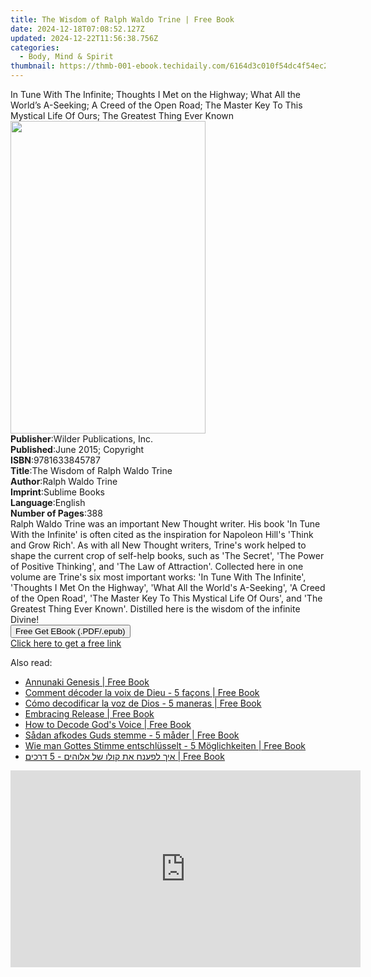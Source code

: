 ```yaml
---
title: The Wisdom of Ralph Waldo Trine | Free Book
date: 2024-12-18T07:08:52.127Z
updated: 2024-12-22T11:56:38.756Z
categories:
  - Body, Mind & Spirit
thumbnail: https://thmb-001-ebook.techidaily.com/6164d3c010f54dc4f54ec21fd900399143e33e364df922e51683bcdc0dfe214d.jpg
---
```

<main id="book-container">
  <div class="flex flex-col">
    <div class="book-brief flex-1 py-6 px-4 sm:p-6 md:py-10 md:px-8">
      <!-- brief-->
      <div class="book-brief-main">
        In Tune With The Infinite; Thoughts I Met on the Highway; What All the
        World’s A-Seeking; A Creed of the Open Road; The Master Key To This
        Mystical Life Of Ours; The Greatest Thing Ever Known
      </div>
    </div>
    <div
      class="book-meta-info flex-1 grid gap-4 col-start-1 col-end-3 row-start-1 sm:mb-6 sm:grid-cols-4 lg:gap-6 lg:col-start-2 lg:row-end-6 lg:row-span-6 lg:mb-0"
    >
      <div
        class="book-meta-info-left place-content-center mt-4 p-4 text-sm leading-6 col-start-2 col-span-2 dark:text-slate-400"
      >
        <img
          class="w-full h-500 object-cover rounded-lg sm:h-255 sm:col-span-2 lg:col-span-full"
          src="https://img-001-ebook.techidaily.com/23a230b09d1fcb9105cb2e18d1bb07427b1eb2278bda656f788bc949aa9ef463.jpg"
          alt=""
          width="312"
          height="500"
        />
      </div>
      <div
        class="book-meta-info-right mt-2 col-start-1 row-start-2 col-span-3 self-center"
      >
        <!-- meta data  -->
        <div class="flex flex-col px-4 md:px-8">
          <div class="flex-1">
            <strong>Publisher</strong>:<span class="px-2"
              >Wilder Publications, Inc.</span
            >
          </div>
          <div class="flex-1">
            <strong>Published</strong>:<span class="px-2"
              >June 2015; Copyright</span
            >
          </div>
          <div class="flex-1">
            <strong>ISBN</strong>:<span class="px-2">9781633845787</span>
          </div>
          <div class="flex-1">
            <strong>Title</strong>:<span class="px-2"
              >The Wisdom of Ralph Waldo Trine</span
            >
          </div>
          <div class="flex-1">
            <strong>Author</strong>:<span class="px-2">Ralph Waldo Trine</span>
          </div>
          <div class="flex-1">
            <strong>Imprint</strong>:<span class="px-2">Sublime Books</span>
          </div>
          <div class="flex-1">
            <strong>Language</strong>:<span class="px-2">English</span>
          </div>
          <div class="flex-1">
            <strong>Number of Pages</strong>:<span class="px-2">388</span>
          </div>
        </div>
      </div>
    </div>
    <div class="book-description flex-1 py-6 px-4 sm:p-6 md:py-10 md:px-8">
      <div class="book-description-main">
        <div accordion-content="" id="description">
          Ralph Waldo Trine was an important New Thought writer. His book 'In
          Tune With the Infinite' is often cited as the inspiration for Napoleon
          Hill's 'Think and Grow Rich'. As with all New Thought writers, Trine's
          work helped to shape the current crop of self-help books, such as 'The
          Secret', 'The Power of Positive Thinking', and 'The Law of
          Attraction'. Collected here in one volume are Trine's six most
          important works: 'In Tune With The Infinite', 'Thoughts I Met On the
          Highway', 'What All the World's A-Seeking', 'A Creed of the Open
          Road', 'The Master Key To This Mystical Life Of Ours', and 'The
          Greatest Thing Ever Known'. Distilled here is the wisdom of the
          infinite Divine!
        </div>
      </div>
    </div>
    <div class="book-excerpts flex-1 py-6 px-4 sm:p-6 md:py-10 md:px-8"></div>
    <div
      class="book-about-author flex-1 py-6 px-4 sm:p-6 md:py-10 md:px-8"
    ></div>
    <div class="book-free-get flex-1 py-6 px-4 sm:p-6 md:py-10 md:px-8">
      <button
        id="btn-free-get"
        class="bg-blue-500 hover:bg-blue-700 text-white font-bold py-2 px-4 rounded"
      >
        Free Get EBook (.PDF/.epub)
      </button>
      <div id="countdown-display" class="px-2 text-lg mt-2"></div>
      <a
        id="free-link"
        class="hidden bg-blue-500 hover:bg-blue-700 text-white font-bold py-2 px-4 rounded"
        href="https://www.ebooks.com/en-us/book/96506048/the-wisdom-of-ralph-waldo-trine/ralph-waldo-trine/"
        target="_blank"
        >Click here to get a free link</a
      >
    </div>
    <script>
      let countdownTime = 0;
      let countdownInterval = null;
      document
        .getElementById('btn-free-get')
        .addEventListener('click', startCountdown);
      function startCountdown() {
        countdownTime = new Date().getTime() + 60000 * 3;
        countdownInterval = setInterval(updateCountdown, 1000);
        document.getElementById('btn-free-get').disabled = true;
        document
          .getElementById('btn-free-get')
          .classList.add('bg-gray-500', 'cursor-not-allowed');
      }
      function updateCountdown() {
        let currentTime = new Date().getTime();
        let timeLeft = countdownTime - currentTime;
        let secondsLeft = Math.floor(timeLeft / 1000);
        document.getElementById('countdown-display').innerHTML =
          `Remaining time: ${secondsLeft} seconds.`;
        if (secondsLeft <= 0) {
          clearInterval(countdownInterval);
          document.getElementById('btn-free-get').classList.add('hidden');
          document.getElementById('free-link').classList.remove('hidden');
          document.getElementById('countdown-display').innerHTML = '';
        }
      }
    </script>
  </div>
</main>

<ins class="adsbygoogle"
      style="display:block"
      data-ad-client="ca-pub-7571918770474297"
      data-ad-slot="8358498916"
      data-ad-format="auto"
      data-full-width-responsive="true"></ins>
    

<span class="atpl-alsoreadstyle">Also read:</span>
<div><ul>
<li><a href="https://novels-ebooks.techidaily.com/211383270-9798330226924-annunaki-genesis/"><u>Annunaki Genesis | Free Book</u></a></li>
<li><a href="https://novels-ebooks.techidaily.com/211383355-9798330229673-comment-decoder-la-voix-de-dieu-5-facons/"><u>Comment décoder la voix de Dieu - 5 façons | Free Book</u></a></li>
<li><a href="https://novels-ebooks.techidaily.com/211383289-9798330229727-como-decodificar-la-voz-de-dios-5-maneras/"><u>Cómo decodificar la voz de Dios - 5 maneras | Free Book</u></a></li>
<li><a href="https://novels-ebooks.techidaily.com/211383302--embracing-release/"><u>Embracing Release | Free Book</u></a></li>
<li><a href="https://novels-ebooks.techidaily.com/211383274-9798330228089-how-to-decode-gods-voice/"><u>How to Decode God's Voice | Free Book</u></a></li>
<li><a href="https://novels-ebooks.techidaily.com/211383300-9798330229802-sadan-afkodes-guds-stemme-5-mader/"><u>Sådan afkodes Guds stemme - 5 måder | Free Book</u></a></li>
<li><a href="https://novels-ebooks.techidaily.com/211383356-9798330229703-wie-man-gottes-stimme-entschlusselt-5-moglichkeiten/"><u>Wie man Gottes Stimme entschlüsselt - 5 Möglichkeiten | Free Book</u></a></li>
<li><a href="https://novels-ebooks.techidaily.com/211383357-9798330229895-ykh-lfnh-t-kvlv-l-lvhym-5-drkhym/"><u>איך לפענח את קולו של אלוהים - 5 דרכים | Free Book</u></a></li>
</ul></div>

<!-- affiliate ads begin -->
<iframe width="560" height="315" src="https://www.youtube.com/embed/UcplMvRBulA?si=iBonbwDS1v7RAlHK" title="YouTube video player" frameborder="0" allow="accelerometer; autoplay; clipboard-write; encrypted-media; gyroscope; picture-in-picture; web-share" referrerpolicy="strict-origin-when-cross-origin" allowfullscreen></iframe>
<!-- affiliate ads end -->

